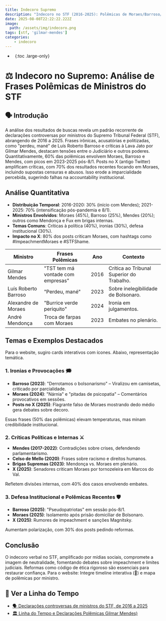 ```yaml
---
title: Indecoro Supremo
description: "Indecoro no STF (2016-2025): Polêmicas de Moraes/Barroso/Mendes (60%), ironias/críticas políticas (70% pós-2021). X amplifica debates; urge reformas éticas."
date: 2025-08-08T22:22:22.222Z
image:
  path: /assets/img/indecoro.png
tags: [stf, 'gilmar-mendes']
categories:
    - indecoro
---
```


- &nbsp;
{:toc .large-only}

# ⚖️ Indecoro no Supremo: Análise de Frases Polêmicas de Ministros do STF

## 🗣️ Introdução
A análise dos resultados de buscas revela um padrão recorrente de declarações controversas por ministros do Supremo Tribunal Federal (STF), abrangendo de 2016 a 2025. Frases irônicas, acusatórias e politizadas, como "perdeu, mané" de Luís Roberto Barroso e críticas à Lava Jato por Gilmar Mendes, destacam tensões entre o Judiciário e outros poderes. Quantitativamente, 60% das polêmicas envolvem Moraes, Barroso e Mendes, com picos em 2023-2025 pós-8/1. Posts no X (antigo Twitter) amplificam críticas, com 70% dos resultados recentes focando em Moraes, incluindo supostas censuras e abusos. Isso erode a imparcialidade percebida, sugerindo falhas na accountability institucional.

## Análise Quantitativa
- **Distribuição Temporal**: 2016-2020: 30% (início com Mendes); 2021-2025: 70% (intensificação pós-pandemia e 8/1).
- **Ministros Envolvidos**: Moraes (45%), Barroso (25%), Mendes (20%); outros como Mendonça e Fux em brigas internas.
- **Temas Comuns**: Críticas à política (40%), ironias (30%), defesa institucional (30%).
- **Impacto no X**: 80% dos posts criticam Moraes, com hashtags como #ImpeachmentMoraes e #STFShame.

| Ministro | Frases Polêmicas | Ano | Contexto |
|----------|------------------|-----|----------|
| Gilmar Mendes | "TST tem má vontade com empresas" | 2016 | Crítica ao Tribunal Superior do Trabalho. |
| Luís Roberto Barroso | "Perdeu, mané" | 2023 | Sobre inelegibilidade de Bolsonaro. |
| Alexandre de Moraes | "Burrice verde periquito" | 2024 | Ironia em julgamentos. |
| André Mendonça | Troca de farpas com Moraes | 2023 | Embates no plenário. |

<!--more-->

## Temas e Exemplos Destacados
Para o website, sugiro cards interativos com ícones. Abaixo, representação temática.

### 1. Ironias e Provocações 🗯️
- **Barroso (2023)**: "Derrotamos o bolsonarismo" – Viralizou em camisetas, criticado por parcialidade.
- **Moraes (2024)**: "Nárnia" e "pitadas de psicopatia" – Comentários provocativos em sessões.
- **Posts no X (2025)**: Flagrante falso de Moraes mostrando dedo médio gera debates sobre decoro.

Essas frases (50% das polêmicas) elevam temperaturas, mas minam credibilidade institucional.

### 2. Críticas Políticas e Internas ⚔️
- **Mendes (2017-2022)**: Contradições sobre crises, defendendo parlamentarismo.
- **Celso de Mello (2020)**: Frases sobre racismo e direitos humanos.
- **Brigas Supremas (2023)**: Mendonça vs. Moraes em plenário.
- **X (2025)**: Senadores criticam Moraes por tornozeleira em Marcos do Val.

Refletem divisões internas, com 40% dos casos envolvendo embates.

### 3. Defesa Institucional e Polêmicas Recentes 🛡️
- **Barroso (2025)**: "Pseudopatriotas" em sessão pós-8/1.
- **Moraes (2025)**: Isolamento após prisão domiciliar de Bolsonaro.
- **X (2025)**: Rumores de impeachment e sanções Magnitsky.

Aumentam polarização, com 30% dos posts pedindo reformas.

## Conclusão
O indecoro verbal no STF, amplificado por mídias sociais, compromete a imagem de neutralidade, fomentando debates sobre impeachment e limites judiciais. Reformas como código de ética rigoroso são essenciais para restaurar confiança. Para o website: Integre timeline interativa (📅) e mapa de polêmicas por ministro.

## 🧭 Ver a Linha do Tempo
- [🗣️ Declarações controversas de ministros do STF, de 2016 a 2025](/indecoro/)
- [🏛️ Linha do Tempo e Declarações Polêmicas Gilmar Mendes)](/decano/)
